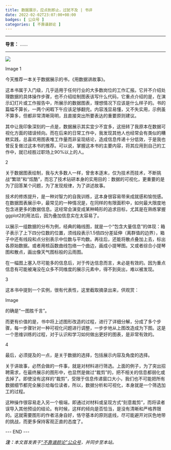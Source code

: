 ```yaml
---
title: 数据展示，应点到即止，过犹不及 | 书评
date: 2022-02-02T23:07:00+08:00
badges: [ 公众号 ]
categories: [ 不靠谱颜论 ]
---
```


---

**导言：** ……

---

<img src="/images/2020-06-29/code.png" style="max-width:300px"/>

Image
1

今天推荐一本关于数据展示的书，《用数据讲故事》。

这本书属于入门级，几乎适用于任何行业的大多数岗位的工作汇报。它并不介绍处理数据的具体操作步骤，也不介绍绘制图表该写什么代码，它重点介绍的是，在演示幻灯片或工作报告中，所展示的数据图表，理想情况下应该是什么样子的。书的篇幅不算长，一两个闲暇下午应该足够翻完。内容浅显易懂，又不失实用，示例虽不算多，但都非常清晰简明，且直接突出所要表达的重要原则建议。

其中让我印象深刻的一点是，数据展示其实宜少不宜多，这扭转了我原本在数据可视化方面的错误倾向。而在后来的日常工作中，我发现其他人也经常会有类似的糟糕实践，总喜欢用图表堆工作量而非呈现结论，造成信息传递十分低效，于是我也曾反复做过这本书的推荐。可以说，掌握这本书的主要内容，将其应用到自己的工作中，就已经胜过职场上90%以上的人。

2

关于数据图表绘制，我与大多数人一样，曾舍本逐末，仅为技术而技术，不断挑战“繁琐”和“炫酷”，而忘了技术钻研本身的实用目的：数据的可视化，更重要的是为了回答某个问题，为了发现规律，为了讲述故事。

技术的修炼提升，是一种对智力的自我训练，这本身很容易带来成就感和愉悦感。在数据图表展示中，最常见的一种情况是，在同样的有限面积中，如何最大限度地包含进更多的数据信息。这经常会演变成某种畸形的追求目标，尤其是在熟练掌握ggplot2的用法后，因为叠加信息实在太容易了。

以展示一组数据的分布为例，经典的箱线图，就是一个“包含大量信息”的体现：箱子表示了上下四分位数的位置，须线段表示1.5倍四分差延伸（离群值的边界），箱子中还有线段和点分别表示中位数与平均数。再往后，还能将散点叠加上去，标出各原始数据。或者用核函数曲线包络一个曲边，画成小提琴图。又或者综合小提琴图和散点，画出像天气图标般的云雨图。

在一幅图上塞入尽可能多的信息后，对于传达信息而言，未必是有效的。因为重点信息有可能被淹没在众多不同维度的展示元素中，得不到突出，难以被发现。

3

这本书中提到一个实例，很有代表性，这里截取摘录出来，供观赏：

Image

的确是“一图胜千言”。

而更有价值的是，书中将上述图形改造的过程，进行了详细分解，分成了多个步骤，每一步骤针对一种可视化问题进行调整，一步步地从上图改造成为下图。这是一个思维训练的过程，对于认识和学习如何做出更好的图表，是非常有效的。

4

最后，必须提及的一点，是关于数据的选择，包括展示内容及角度的选择。

关于讲故事，必然会做的一件事，就是对材料进行筛选。上面的例子，为了突出招聘需求，在最终展示的图形中，也显然是做过“裁剪”的，把不相关的信息都弱化或去掉了。即使没有这样的“裁剪”，受限于信息传递窗口大小，我们也不可能把所有数据细节都完全展示给每位读者，所以，数据分析和可视化，本身就是一个筛选加工的过程。

这种操作很容易走入另一个极端，即通过对材料或呈现方式“刻意裁剪”，而将读者误导入其他预设的结论。有时候，这样的倾向是否恰当，是没有清晰和严格界限的。这就需要图形的作者洁身自好，恪守基本的原则底线，尽可能避开对灰色地带的挑战，而更多保持客观正直的态度了。


<div class="p-5 text-center">--- END ---</div>

<i><b>注：</b>本文首发表于[“不靠谱颜论”公众号](https://mp.weixin.qq.com/s/al92yGYeq2NJ_JoYMB_Wkw)，并同步至本站。</i>
